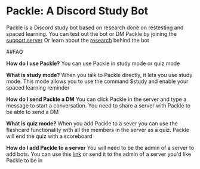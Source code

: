 # Packle: A Discord Study Bot

Packle is a Discord study bot based on research done on restesting and spaced learning.
You can test out the bot or DM Packle by joining the [support server](https://discord.gg/V2TXDrAfZs)
Or learn about the [research](https://github.com/Jaaaxe/packle/blob/main/Packle%20Report.pdf) behind the bot

##FAQ

**How do I use Packle?**
You can use Packle in study mode or quiz mode

**What is study mode?**
When you talk to Packle directly, it lets you use study mode. This mode allows you to use the command $study and enable your spaced learning reminder

**How do I send Packle a DM**
You can click Packle in the server and type a message to start a conversation. You need to share a server with Packle to be able to send a DM 

**What is quiz mode?**
When you add Packle to a sever you can use the flashcard functionality with all the members in the server as a quiz. Packle will end the quiz with a scoreboard

**How do I add Packle to a server**
You will need to be the admin of a server to add bots. You can use this [link](https://discord.com/api/oauth2/authorize?client_id=854675806784454686&permissions=8&scope=bot) or send it to the admin of a server you'd like Packle to be in
